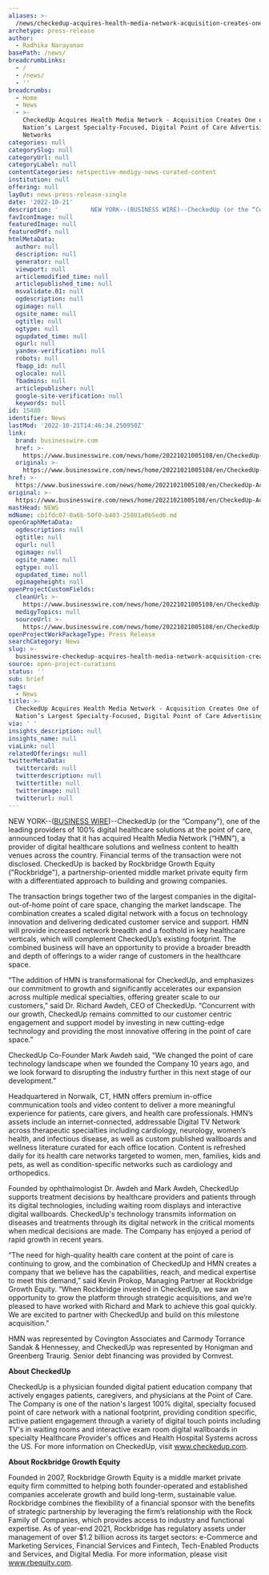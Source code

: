 ```yaml
---
aliases: >-
  /news/checkedup-acquires-health-media-network-acquisition-creates-one-of-the-nations-largest-specialty-focused-digital-point-of-care-advertising-networks
archetype: press-release
author:
  - Radhika Narayanan
basePath: /news/
breadcrumbLinks:
  - /
  - /news/
  - ''
breadcrumbs:
  - Home
  - News
  - >-
    CheckedUp Acquires Health Media Network - Acquisition Creates One of the
    Nation’s Largest Specialty-Focused, Digital Point of Care Advertising
    Networks
categories: null
categorySlug: null
categoryUrl: null
categoryLabel: null
contentCategories: netspective-medigy-news-curated-content
institution: null
offering: null
layOut: news-press-release-single
date: '2022-10-21'
description: '         NEW YORK--(BUSINESS WIRE)--CheckedUp (or the “Company”), one of the leading providers of 100% digital healthcare solutions at the point of care, announced today that it has acquired Health Me'
favIconImage: null
featuredImage: null
featuredPdf: null
htmlMetaData:
  author: null
  description: null
  generator: null
  viewport: null
  articlemodified_time: null
  articlepublished_time: null
  msvalidate.01: null
  ogdescription: null
  ogimage: null
  ogsite_name: null
  ogtitle: null
  ogtype: null
  ogupdated_time: null
  ogurl: null
  yandex-verification: null
  robots: null
  fbapp_id: null
  oglocale: null
  fbadmins: null
  articlepublisher: null
  google-site-verification: null
  keywords: null
id: 15480
identifier: News
lastMod: '2022-10-21T14:46:34.250950Z'
link:
  brand: businesswire.com
  href: >-
    https://www.businesswire.com/news/home/20221021005108/en/CheckedUp-Acquires-Health-Media-Network
  original: >-
    https://www.businesswire.com/news/home/20221021005108/en/CheckedUp-Acquires-Health-Media-Network
href: >-
  https://www.businesswire.com/news/home/20221021005108/en/CheckedUp-Acquires-Health-Media-Network
original: >-
  https://www.businesswire.com/news/home/20221021005108/en/CheckedUp-Acquires-Health-Media-Network
mastHead: NEWS
mdName: cb1fdc07-0a6b-50f0-b403-25801a0b5ed6.md
openGraphMetaData:
  ogdescription: null
  ogtitle: null
  ogurl: null
  ogimage: null
  ogsite_name: null
  ogtype: null
  ogupdated_time: null
  ogimageheight: null
openProjectCustomFields:
  cleanUrl: >-
    https://www.businesswire.com/news/home/20221021005108/en/CheckedUp-Acquires-Health-Media-Network
  medigyTopics: null
  sourceUrl: >-
    https://www.businesswire.com/news/home/20221021005108/en/CheckedUp-Acquires-Health-Media-Network
openProjectWorkPackageType: Press Release
searchCategory: News
slug: >-
  businesswire-checkedup-acquires-health-media-network-acquisition-creates-one-of-the-nations-largest-specialty-focused-digital-point-of-care-advertising-networks
source: open-project-curations
status: ''
sub: brief
tags:
  - News
title: >-
  CheckedUp Acquires Health Media Network - Acquisition Creates One of the
  Nation’s Largest Specialty-Focused, Digital Point of Care Advertising Networks
via: ' '
insights_description: null
insights_name: null
viaLink: null
relatedOfferings: null
twitterMetaData:
  twittercard: null
  twitterdescription: null
  twittertitle: null
  twitterimage: null
  twitterurl: null
---
```

<div id="readability-page-1" class="page"><div itemprop="articleBody">         <p>NEW YORK--(<span itemprop="provider publisher copyrightHolder" itemscope="itemscope" itemtype="https://schema.org/Organization" itemid="https://www.businesswire.com"><span itemprop="name"><a referrerpolicy="unsafe-url" rel="nofollow" itemprop="url" href="https://www.businesswire.com/">BUSINESS WIRE</a></span></span>)--CheckedUp (or the “Company”), one of the leading providers of 100% digital healthcare solutions at the point of care, announced today that it has acquired Health Media Network (“HMN”), a provider of digital healthcare solutions and wellness content to health venues across the country. Financial terms of the transaction were not disclosed. CheckedUp is backed by Rockbridge Growth Equity ("Rockbridge"), a partnership-oriented middle market private equity firm with a differentiated approach to building and growing companies. </p> <blockquote></blockquote> <p> The transaction brings together two of the largest companies in the digital-out-of-home point of care space, changing the market landscape. The combination creates a scaled digital network with a focus on technology innovation and delivering dedicated customer service and support. HMN will provide increased network breadth and a foothold in key healthcare verticals, which will complement CheckedUp’s existing footprint. The combined business will have an opportunity to provide a broader breadth and depth of offerings to a wider range of customers in the healthcare space. </p><p> “The addition of HMN is transformational for CheckedUp, and emphasizes our commitment to growth and significantly accelerates our expansion across multiple medical specialties, offering greater scale to our customers,” said Dr. Richard Awdeh, CEO of CheckedUp. “Concurrent with our growth, CheckedUp remains committed to our customer centric engagement and support model by investing in new cutting-edge technology and providing the most innovative offering in the point of care space.” </p><p> CheckedUp Co-Founder Mark Awdeh said, “We changed the point of care technology landscape when we founded the Company 10 years ago, and we look forward to disrupting the industry further in this next stage of our development.” </p><p> Headquartered in Norwalk, CT, HMN offers premium in-office communication tools and video content to deliver a more meaningful experience for patients, care givers, and health care professionals. HMN’s assets include an internet-connected, addressable Digital TV Network across therapeutic specialties including cardiology, neurology, women’s health, and infectious disease, as well as custom published wallboards and wellness literature curated for each office location. Content is refreshed daily for its health care networks targeted to women, men, families, kids and pets, as well as condition-specific networks such as cardiology and orthopedics. </p><p> Founded by ophthalmologist Dr. Awdeh and Mark Awdeh, CheckedUp supports treatment decisions by healthcare providers and patients through its digital technologies, including waiting room displays and interactive digital wallboards. CheckedUp's technology transmits information on diseases and treatments through its digital network in the critical moments when medical decisions are made. The Company has enjoyed a period of rapid growth in recent years. </p><p> “The need for high-quality health care content at the point of care is continuing to grow, and the combination of CheckedUp and HMN creates a company that we believe has the capabilities, reach, and medical expertise to meet this demand,” said Kevin Prokop, Managing Partner at Rockbridge Growth Equity. “When Rockbridge invested in CheckedUp, we saw an opportunity to grow the platform through strategic acquisitions, and we’re pleased to have worked with Richard and Mark to achieve this goal quickly. We are excited to partner with CheckedUp and build on this milestone acquisition.” </p><p> HMN was represented by Covington Associates and Carmody Torrance Sandak &amp; Hennessey, and CheckedUp was represented by Honigman and Greenberg Traurig. Senior debt financing was provided by Comvest. </p><p> <b>About CheckedUp</b> </p><p> CheckedUp is a physician founded digital patient education company that actively engages patients, caregivers, and physicians at the Point of Care. The Company is one of the nation's largest 100% digital, specialty focused point of care network with a national footprint, providing condition specific, active patient engagement through a variety of digital touch points including TV's in waiting rooms and interactive exam room digital wallboards in specialty Healthcare Provider's offices and Health Hospital Systems across the US. For more information on CheckedUp, visit <a referrerpolicy="unsafe-url" target="_blank" href="https://cts.businesswire.com/ct/CT?id=smartlink&amp;url=https%3A%2F%2Fc212.net%2Fc%2Flink%2F%3Ft%3D0%26l%3Den%26o%3D3403802-1%26h%3D1426986698%26u%3Dhttp%253A%252F%252Fwww.checkedup.com%252F%26a%3Dwww.checkedup.com&amp;esheet=52949704&amp;newsitemid=20221021005108&amp;lan=en-US&amp;anchor=www.checkedup.com&amp;index=1&amp;md5=fa7563d35c0e878feebdeb9aed520593" rel="nofollow" shape="rect">www.checkedup.com</a>. </p><p> <b>About Rockbridge Growth Equity</b> </p><p> Founded in 2007, Rockbridge Growth Equity is a middle market private equity firm committed to helping both founder-operated and established companies accelerate growth and build long-term, sustainable value. Rockbridge combines the flexibility of a financial sponsor with the benefits of strategic partnership by leveraging the firm’s relationship with the Rock Family of Companies, which provides access to industry and functional expertise. As of year-end 2021, Rockbridge has regulatory assets under management of over $1.2 billion across its target sectors: e-Commerce and Marketing Services, Financial Services and Fintech, Tech-Enabled Products and Services, and Digital Media. For more information, please visit <a referrerpolicy="unsafe-url" target="_blank" href="https://cts.businesswire.com/ct/CT?id=smartlink&amp;url=http%3A%2F%2Fwww.rbequity.com.&amp;esheet=52949704&amp;newsitemid=20221021005108&amp;lan=en-US&amp;anchor=www.rbequity.com&amp;index=2&amp;md5=831169e301875177904a9a4819189c69" rel="nofollow" shape="rect">www.rbequity.com</a>. </p>                </div></div>
